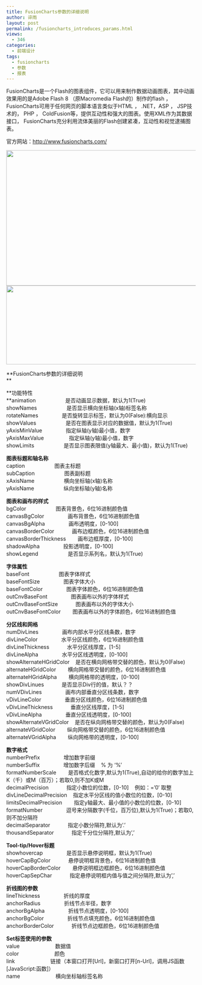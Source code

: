 ```yaml
---
title: FusionCharts参数的详细说明
author: 谇雨
layout: post
permalink: /fusioncharts_introduces_params.html
views:
  - 346
categories:
  - 前端设计
tags:
  - fusioncharts
  - 参数
  - 报表
---
```

FusionCharts是一个Flash的图表组件，它可以用来制作数据动画图表，其中动画效果用的是Adobe Flash 8 （原Macromedia Flash的）制作的flash ， FusionCharts可用于任何网页的脚本语言类似于HTML ， .NET，ASP ， JSP技术的， PHP ， ColdFusion等，提供互动性和强大的图表。使用XML作为其数据接口， FusionCharts充分利用流体美丽的Flash创建紧凑，互动性和视觉逮捕图表。

官方网站：<http://www.fusioncharts.com/>

<p style="text-align: center;">
  <a href="http://crackedzone.com/blog/wp-content/uploads/2011/08/Fusionchart1.jpg"><img class="aligncenter size-full wp-image-476" style="border-style: initial; border-color: initial; border-width: 0px;" title="Fusionchart1" src="http://crackedzone.com/blog/wp-content/uploads/2011/08/Fusionchart1.jpg" alt="" width="540" height="360" /></a><a href="http://crackedzone.com/blog/wp-content/uploads/2011/08/Fusionchart2.jpg"><img class="aligncenter size-medium wp-image-477" style="border-style: initial; border-color: initial; border-width: 0px;" title="Fusionchart2" src="http://crackedzone.com/blog/wp-content/uploads/2011/08/Fusionchart2-300x118.jpg" alt="" width="540" height="210" /></a>
</p>

**FusionCharts参数的详细说明  
**

**功能特性  
**animation  <wbr>  <wbr>  <wbr>  <wbr>  <wbr>  <wbr>  <wbr>  <wbr>  <wbr>  <wbr>是否动画显示数据，默认为1(True)  
showNames  <wbr>  <wbr>  <wbr>  <wbr>  <wbr>  <wbr>  <wbr>  <wbr>  <wbr>  <wbr>是否显示横向坐标轴(x轴)标签名称  
rotateNames  <wbr>  <wbr>  <wbr>  <wbr>  <wbr>  <wbr>  <wbr>  <wbr>是否旋转显示标签，默认为0(False):横向显示  
showValues  <wbr>  <wbr>  <wbr>  <wbr>  <wbr>  <wbr>  <wbr>  <wbr>  <wbr>  <wbr>是否在图表显示对应的数据值，默认为1(True)  
yAxisMinValue  <wbr>  <wbr>  <wbr>  <wbr>  <wbr>  <wbr>  <wbr>  <wbr>指定纵轴(y轴)最小值，数字  
yAxisMaxValue  <wbr>  <wbr>  <wbr>  <wbr>  <wbr>  <wbr>  <wbr>  <wbr> 指定纵轴(y轴)最小值，数字  
showLimits  <wbr>  <wbr>  <wbr>  <wbr>  <wbr>  <wbr>  <wbr>  <wbr>  <wbr>  <wbr>是否显示图表限值(y轴最大、最小值)，默认为1(True)

**图表标题和轴名称**  
caption  <wbr>  <wbr>  <wbr>  <wbr>  <wbr>  <wbr>  <wbr>  <wbr>  <wbr>  <wbr>图表主标题  
subCaption  <wbr>  <wbr>  <wbr>  <wbr>  <wbr>  <wbr>  <wbr>  <wbr>  <wbr>  <wbr>图表副标题  
xAxisName  <wbr>  <wbr>  <wbr>  <wbr>  <wbr>  <wbr>  <wbr>  <wbr>  <wbr>  <wbr>横向坐标轴(x轴)名称  
yAxisName  <wbr>  <wbr>  <wbr>  <wbr>  <wbr>  <wbr>  <wbr>  <wbr>  <wbr>  <wbr>纵向坐标轴(y轴)名称</wbr></wbr></wbr></wbr></wbr></wbr></wbr></wbr></wbr></wbr></wbr></wbr></wbr></wbr></wbr></wbr></wbr></wbr></wbr></wbr></wbr></wbr></wbr></wbr></wbr></wbr></wbr></wbr></wbr></wbr></wbr></wbr></wbr></wbr></wbr></wbr></wbr></wbr></wbr></wbr></wbr></wbr></wbr></wbr></wbr></wbr></wbr></wbr></wbr></wbr></wbr></wbr></wbr></wbr></wbr></wbr></wbr></wbr></wbr></wbr></wbr></wbr></wbr></wbr></wbr></wbr></wbr></wbr></wbr></wbr></wbr></wbr></wbr></wbr></wbr></wbr></wbr></wbr></wbr></wbr></wbr></wbr></wbr></wbr></wbr></wbr></wbr></wbr></wbr></wbr></wbr></wbr></wbr></wbr></wbr></wbr></wbr></wbr></wbr></wbr></wbr></wbr></wbr></wbr>

**图表和画布的样式**  
bgColor  <wbr>  <wbr>  <wbr>  <wbr>  <wbr>  <wbr>  <wbr>  <wbr>  <wbr>  <wbr>图表背景色，6位16进制颜色值  
canvasBgColor  <wbr>  <wbr>  <wbr>  <wbr>  <wbr>  <wbr>  <wbr>  <wbr>画布背景色，6位16进制颜色值  
canvasBgAlpha  <wbr>  <wbr>  <wbr>  <wbr>  <wbr>  <wbr>  <wbr>  <wbr>画布透明度，[0-100]  
canvasBorderColor  <wbr>  <wbr>  <wbr>  <wbr>  <wbr>  <wbr>画布边框颜色，6位16进制颜色值  
canvasBorderThickness  <wbr>  <wbr>  <wbr>  <wbr>画布边框厚度，[0-100]  
shadowAlpha  <wbr>  <wbr>  <wbr>  <wbr>  <wbr>  <wbr>  <wbr>  <wbr>投影透明度，[0-100]  
showLegend  <wbr>  <wbr>  <wbr>  <wbr>  <wbr>  <wbr>  <wbr>  <wbr>  <wbr>  <wbr>是否显示系列名，默认为1(True)</wbr></wbr></wbr></wbr></wbr></wbr></wbr></wbr></wbr></wbr></wbr></wbr></wbr></wbr></wbr></wbr></wbr></wbr></wbr></wbr></wbr></wbr></wbr></wbr></wbr></wbr></wbr></wbr></wbr></wbr></wbr></wbr></wbr></wbr></wbr></wbr></wbr></wbr></wbr></wbr></wbr></wbr></wbr></wbr></wbr></wbr></wbr></wbr></wbr></wbr></wbr></wbr></wbr></wbr>

**字体属性**  
baseFont  <wbr>  <wbr>  <wbr>  <wbr>  <wbr>  <wbr>  <wbr>  <wbr>  <wbr>  <wbr>图表字体样式  
baseFontSize  <wbr>  <wbr>  <wbr>  <wbr>  <wbr>  <wbr>  <wbr>  <wbr>图表字体大小  
baseFontColor  <wbr>  <wbr>  <wbr>  <wbr>  <wbr>  <wbr>  <wbr>  <wbr>图表字体颜色，6位16进制颜色值  
outCnvBaseFont  <wbr>  <wbr>  <wbr>  <wbr>  <wbr>  <wbr>  <wbr>  <wbr>图表画布以外的字体样式  
outCnvBaseFontSize  <wbr>  <wbr>  <wbr>  <wbr>  <wbr>  <wbr>图表画布以外的字体大小  
outCnvBaseFontColor  <wbr>  <wbr>  <wbr>  <wbr>图表画布以外的字体颜色，6位16进制颜色值</wbr></wbr></wbr></wbr></wbr></wbr></wbr></wbr></wbr></wbr></wbr></wbr></wbr></wbr></wbr></wbr></wbr></wbr></wbr></wbr></wbr></wbr></wbr></wbr></wbr></wbr></wbr></wbr></wbr></wbr></wbr></wbr></wbr></wbr></wbr></wbr></wbr></wbr></wbr></wbr></wbr></wbr></wbr></wbr>

**分区线和网格**  
numDivLines  <wbr>  <wbr>  <wbr>  <wbr>  <wbr>  <wbr>  <wbr>  <wbr>画布内部水平分区线条数，数字  
divLineColor  <wbr>  <wbr>  <wbr>  <wbr>  <wbr>  <wbr>  <wbr>  <wbr>水平分区线颜色，6位16进制颜色值  
divLineThickness  <wbr>  <wbr>  <wbr>  <wbr>  <wbr>  <wbr>水平分区线厚度，[1-5]  
divLineAlpha  <wbr>  <wbr>  <wbr>  <wbr>  <wbr>  <wbr>  <wbr>  <wbr>水平分区线透明度，[0-100]  
showAlternateHGridColor  <wbr>  <wbr>是否在横向网格带交替的颜色，默认为0(False)  
alternateHGridColor  <wbr>  <wbr>  <wbr>  <wbr>横向网格带交替的颜色，6位16进制颜色值  
alternateHGridAlpha  <wbr>  <wbr>  <wbr>  <wbr>横向网格带的透明度，[0-100]  
showDivLinues  <wbr>  <wbr>  <wbr>  <wbr>  <wbr>  <wbr>是否显示Div行的值，默认？？  
numVDivLines  <wbr>  <wbr>  <wbr>  <wbr>  <wbr>  <wbr>  <wbr>  <wbr>画布内部垂直分区线条数，数字  
vDivLineColor  <wbr>  <wbr>  <wbr>  <wbr>  <wbr>  <wbr>  <wbr>  <wbr>垂直分区线颜色，6位16进制颜色值  
vDivLineThickness  <wbr>  <wbr>  <wbr>  <wbr>  <wbr>  <wbr>垂直分区线厚度，[1-5]  
vDivLineAlpha  <wbr>  <wbr>  <wbr>  <wbr>  <wbr>  <wbr>  <wbr>  <wbr>垂直分区线透明度，[0-100]  
showAlternateVGridColor  <wbr>  <wbr>是否在纵向网格带交替的颜色，默认为0(False)  
alternateVGridColor  <wbr>  <wbr>  <wbr>  <wbr>纵向网格带交替的颜色，6位16进制颜色值  
alternateVGridAlpha  <wbr>  <wbr>  <wbr>  <wbr>纵向网格带的透明度，[0-100]</wbr></wbr></wbr></wbr></wbr></wbr></wbr></wbr></wbr></wbr></wbr></wbr></wbr></wbr></wbr></wbr></wbr></wbr></wbr></wbr></wbr></wbr></wbr></wbr></wbr></wbr></wbr></wbr></wbr></wbr></wbr></wbr></wbr></wbr></wbr></wbr></wbr></wbr></wbr></wbr></wbr></wbr></wbr></wbr></wbr></wbr></wbr></wbr></wbr></wbr></wbr></wbr></wbr></wbr></wbr></wbr></wbr></wbr></wbr></wbr></wbr></wbr></wbr></wbr></wbr></wbr></wbr></wbr></wbr></wbr></wbr></wbr></wbr></wbr></wbr></wbr></wbr></wbr></wbr></wbr></wbr></wbr></wbr></wbr></wbr></wbr>

**数字格式**  
numberPrefix  <wbr>  <wbr>  <wbr>  <wbr>  <wbr>  <wbr>  <wbr>  <wbr>增加数字前缀  
numberSuffix  <wbr>  <wbr>  <wbr>  <wbr>  <wbr>  <wbr>  <wbr>  <wbr>增加数字后缀  <wbr>  <wbr>% 为 &#8216;%&#8217;  
formatNumberScale  <wbr>  <wbr>  <wbr>  <wbr>是否格式化数字,默认为1(True),自动的给你的数字加上K（千）或M（百万）；若取0,则不加K或M  
decimalPrecision  <wbr>  <wbr>  <wbr>  <wbr>  <wbr>  <wbr>指定小数位的位数，[0-10]  <wbr>  <wbr>例如：=&#8217;0&#8242; 取整  
divLineDecimalPrecision  <wbr>  <wbr>指定水平分区线的值小数位的位数，[0-10]  
limitsDecimalPrecision  <wbr>  <wbr>  <wbr>  <wbr>指定y轴最大、最小值的小数位的位数，[0-10]  
formatNumber  <wbr>  <wbr>  <wbr>  <wbr>  <wbr>  <wbr>  <wbr>  <wbr>逗号来分隔数字(千位，百万位),默认为1(True)；若取0,则不加分隔符  
decimalSeparator  <wbr>  <wbr>  <wbr>  <wbr>  <wbr>  <wbr>指定小数分隔符,默认为&#8217;.&#8217;  
thousandSeparator  <wbr>  <wbr>  <wbr>  <wbr>  <wbr>  <wbr>指定千分位分隔符,默认为&#8217;,&#8217;</wbr></wbr></wbr></wbr></wbr></wbr></wbr></wbr></wbr></wbr></wbr></wbr></wbr></wbr></wbr></wbr></wbr></wbr></wbr></wbr></wbr></wbr></wbr></wbr></wbr></wbr></wbr></wbr></wbr></wbr></wbr></wbr></wbr></wbr></wbr></wbr></wbr></wbr></wbr></wbr></wbr></wbr></wbr></wbr></wbr></wbr></wbr></wbr></wbr></wbr></wbr></wbr></wbr></wbr></wbr></wbr>

**Tool-tip/Hover标题**  
showhovercap  <wbr>  <wbr>  <wbr>  <wbr>  <wbr>  <wbr>  <wbr>  <wbr>是否显示悬停说明框，默认为1(True)  
hoverCapBgColor  <wbr>  <wbr>  <wbr>  <wbr>  <wbr>  <wbr>悬停说明框背景色，6位16进制颜色值  
hoverCapBorderColor  <wbr>  <wbr>  <wbr>  <wbr>悬停说明框边框颜色，6位16进制颜色值  
hoverCapSepChar  <wbr>  <wbr>  <wbr>  <wbr>  <wbr>  <wbr>指定悬停说明框内值与值之间分隔符,默认为&#8217;,&#8217;</wbr></wbr></wbr></wbr></wbr></wbr></wbr></wbr></wbr></wbr></wbr></wbr></wbr></wbr></wbr></wbr></wbr></wbr></wbr></wbr></wbr></wbr></wbr></wbr>

**折线图的参数**  
lineThickness  <wbr>  <wbr>  <wbr>  <wbr>  <wbr>  <wbr>  <wbr>  <wbr>折线的厚度  
anchorRadius  <wbr>  <wbr>  <wbr>  <wbr>  <wbr>  <wbr>  <wbr>  <wbr>折线节点半径，数字  
anchorBgAlpha  <wbr>  <wbr>  <wbr>  <wbr>  <wbr>  <wbr>  <wbr>  <wbr>折线节点透明度，[0-100]  
anchorBgColor  <wbr>  <wbr>  <wbr>  <wbr>  <wbr>  <wbr>  <wbr>  <wbr>折线节点填充颜色，6位16进制颜色值  
anchorBorderColor  <wbr>  <wbr>  <wbr>  <wbr>  <wbr>  <wbr>折线节点边框颜色，6位16进制颜色值</wbr></wbr></wbr></wbr></wbr></wbr></wbr></wbr></wbr></wbr></wbr></wbr></wbr></wbr></wbr></wbr></wbr></wbr></wbr></wbr></wbr></wbr></wbr></wbr></wbr></wbr></wbr></wbr></wbr></wbr></wbr></wbr></wbr></wbr></wbr></wbr></wbr></wbr>

**Set标签使用的参数**  
value  <wbr>  <wbr>  <wbr>  <wbr>  <wbr>  <wbr>  <wbr>  <wbr>  <wbr>  <wbr>  <wbr>  <wbr>数据值  
color  <wbr>  <wbr>  <wbr>  <wbr>  <wbr>  <wbr>  <wbr>  <wbr>  <wbr>  <wbr>  <wbr>  <wbr>颜色  
link  <wbr>  <wbr>  <wbr>  <wbr>  <wbr>  <wbr>  <wbr>  <wbr>  <wbr>  <wbr>  <wbr>  <wbr>链接（本窗口打开[Url]，新窗口打开[n-Url]，调用JS函数[JavaScript:函数]）  
name  <wbr>  <wbr>  <wbr>  <wbr>  <wbr>  <wbr>  <wbr>  <wbr>  <wbr>  <wbr>  <wbr>  <wbr>横向坐标轴标签名称</wbr></wbr></wbr></wbr></wbr></wbr></wbr></wbr></wbr></wbr></wbr></wbr></wbr></wbr></wbr></wbr></wbr></wbr></wbr></wbr></wbr></wbr></wbr></wbr></wbr></wbr></wbr></wbr></wbr></wbr></wbr></wbr></wbr></wbr></wbr></wbr></wbr></wbr></wbr></wbr></wbr></wbr></wbr></wbr></wbr></wbr></wbr></wbr>